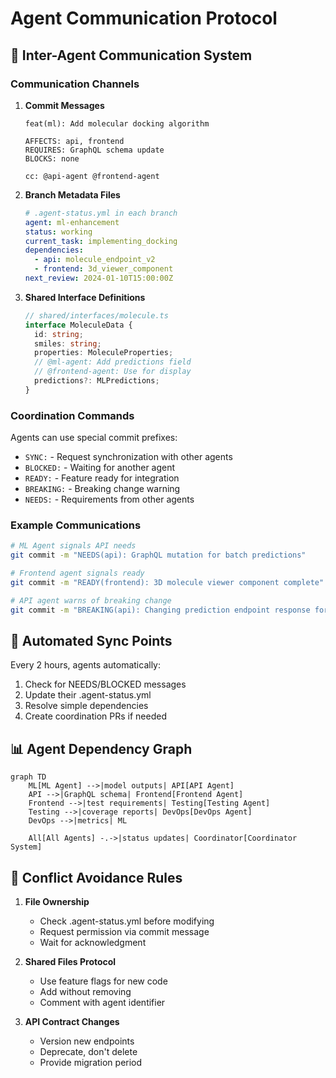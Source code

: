 # Agent Communication Protocol

## 🤖 Inter-Agent Communication System

### Communication Channels

1. **Commit Messages**
   ```
   feat(ml): Add molecular docking algorithm
   
   AFFECTS: api, frontend
   REQUIRES: GraphQL schema update
   BLOCKS: none
   
   cc: @api-agent @frontend-agent
   ```

2. **Branch Metadata Files**
   ```yaml
   # .agent-status.yml in each branch
   agent: ml-enhancement
   status: working
   current_task: implementing_docking
   dependencies:
     - api: molecule_endpoint_v2
     - frontend: 3d_viewer_component
   next_review: 2024-01-10T15:00:00Z
   ```

3. **Shared Interface Definitions**
   ```typescript
   // shared/interfaces/molecule.ts
   interface MoleculeData {
     id: string;
     smiles: string;
     properties: MoleculeProperties;
     // @ml-agent: Add predictions field
     // @frontend-agent: Use for display
     predictions?: MLPredictions;
   }
   ```

### Coordination Commands

Agents can use special commit prefixes:

- `SYNC:` - Request synchronization with other agents
- `BLOCKED:` - Waiting for another agent
- `READY:` - Feature ready for integration
- `BREAKING:` - Breaking change warning
- `NEEDS:` - Requirements from other agents

### Example Communications

```bash
# ML Agent signals API needs
git commit -m "NEEDS(api): GraphQL mutation for batch predictions"

# Frontend agent signals ready
git commit -m "READY(frontend): 3D molecule viewer component complete"

# API agent warns of breaking change  
git commit -m "BREAKING(api): Changing prediction endpoint response format"
```

## 🔄 Automated Sync Points

Every 2 hours, agents automatically:
1. Check for NEEDS/BLOCKED messages
2. Update their .agent-status.yml
3. Resolve simple dependencies
4. Create coordination PRs if needed

## 📊 Agent Dependency Graph

```mermaid
graph TD
    ML[ML Agent] -->|model outputs| API[API Agent]
    API -->|GraphQL schema| Frontend[Frontend Agent]
    Frontend -->|test requirements| Testing[Testing Agent]
    Testing -->|coverage reports| DevOps[DevOps Agent]
    DevOps -->|metrics| ML
    
    All[All Agents] -.->|status updates| Coordinator[Coordinator System]
```

## 🤝 Conflict Avoidance Rules

1. **File Ownership**
   - Check .agent-status.yml before modifying
   - Request permission via commit message
   - Wait for acknowledgment

2. **Shared Files Protocol**
   - Use feature flags for new code
   - Add without removing
   - Comment with agent identifier

3. **API Contract Changes**
   - Version new endpoints
   - Deprecate, don't delete
   - Provide migration period